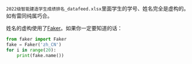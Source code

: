 `2022级智能建造学生成绩排名_datafeed.xlsx`里面学生的学号、姓名完全是虚构的。如有雷同纯属巧合。

姓名的虚构使用了[Faker](https://faker.readthedocs.io/en/master/)。如果你一定要知道的话：
```python
from faker import Faker
fake = Faker('zh_CN')
for i in range(20):
    print(fake.name())
```